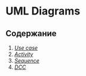 # UML Diagrams 
## Содержание  
1. *[Use case](https://github.com/IamKPOLLI/Math-Battle/tree/master/Diagrams/Use%20Case)*
2. *[Activity](https://github.com/IamKPOLLI/Math-Battle/tree/master/Diagrams/Activity)*
3. *[Sequence](https://github.com/IamKPOLLI/Math-Battle/tree/master/Diagrams/Sequence)*
4. *[DCC](https://github.com/IamKPOLLI/Math-Battle/tree/master/Diagrams/DCC)*
